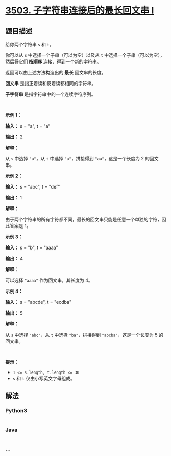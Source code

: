 # [3503. 子字符串连接后的最长回文串 I](https://leetcode.cn/problems/longest-palindrome-after-substring-concatenation-i)

## 题目描述

<!-- 这里写题目描述 -->

<p>给你两个字符串 <code>s</code> 和 <code>t</code>。</p>

<p>你可以从 <code>s</code> 中选择一个子串（可以为空）以及从 <code>t</code> 中选择一个子串（可以为空），然后将它们<strong> 按顺序 </strong>连接，得到一个新的字符串。</p>

<p>返回可以由上述方法构造出的<strong> 最长</strong> 回文串的长度。</p>

<p><strong>回文串</strong> 是指正着读和反着读都相同的字符串。</p>

<p><strong>子字符串 </strong>是指字符串中的一个连续字符序列。</p>

<p>&nbsp;</p>

<p><strong class="example">示例 1：</strong></p>

<div class="example-block">
<p><strong>输入：</strong> <span class="example-io">s = "a", t = "a"</span></p>

<p><strong>输出：</strong> <span class="example-io">2</span></p>

<p><strong>解释：</strong></p>

<p>从 <code>s</code> 中选择 <code>"a"</code>，从 <code>t</code> 中选择 <code>"a"</code>，拼接得到 <code>"aa"</code>，这是一个长度为 2 的回文串。</p>
</div>

<p><strong class="example">示例 2：</strong></p>

<div class="example-block">
<p><strong>输入：</strong> <span class="example-io">s = "abc", t = "def"</span></p>

<p><strong>输出：</strong> <span class="example-io">1</span></p>

<p><strong>解释：</strong></p>

<p>由于两个字符串的所有字符都不同，最长的回文串只能是任意一个单独的字符，因此答案是 1。</p>
</div>

<p><strong class="example">示例 3：</strong></p>

<div class="example-block">
<p><strong>输入：</strong> <span class="example-io">s = "b", t = "aaaa"</span></p>

<p><strong>输出：</strong> 4</p>

<p><strong>解释：</strong></p>

<p>可以选择 <code>"aaaa"</code> 作为回文串，其长度为 4。</p>
</div>

<p><strong class="example">示例 4：</strong></p>

<div class="example-block">
<p><strong>输入：</strong> <span class="example-io">s = "abcde", t = "ecdba"</span></p>

<p><strong>输出：</strong> 5</p>

<p><strong>解释：</strong></p>

<p>从 <code>s</code> 中选择 <code>"abc"</code>，从 <code>t</code> 中选择 <code>"ba"</code>，拼接得到 <code>"abcba"</code>，这是一个长度为 5 的回文串。</p>
</div>

<p>&nbsp;</p>

<p><strong>提示：</strong></p>

<ul>
	<li><code>1 &lt;= s.length, t.length &lt;= 30</code></li>
	<li><code>s</code> 和 <code>t</code> 仅由小写英文字母组成。</li>
</ul>


## 解法

<!-- 这里可写通用的实现逻辑 -->

<!-- tabs:start -->

### **Python3**

<!-- 这里可写当前语言的特殊实现逻辑 -->

```python

```

### **Java**

<!-- 这里可写当前语言的特殊实现逻辑 -->

```java

```

### **...**

```

```

<!-- tabs:end -->
